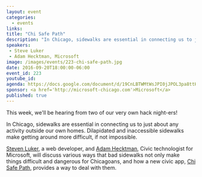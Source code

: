 ```yaml
---
layout: event
categories: 
  - events
links:
title: "Chi Safe Path"
description: "In Chicago, sidewalks are essential in connecting us to just about any activity outside our own homes. Dilapidated and inaccessible sidewalks make getting around more difficult, if not impossible. Steven Luker, a web developer, and Adam Hecktman, Civic technologist for Microsoft, will discuss various ways that bad sidewalks not only make things difficult and dangerous for Chicagoans, and how a new civic app, Chi Safe Path, provides a way to deal with them."
speakers:
 - Steve Luker
 - Adam Hecktman, Microsoft
image: /images/events/223-chi-safe-path.jpg
date: 2016-09-20T18:00:00-06:00
event_id: 223
youtube_id: 
agenda: https://docs.google.com/document/d/19CnLBTWMtWsJPI0jJPOL3pa8ttHkt58ZI9RWS7aOTKw/edit#
sponsor: <a href='http://microsoft-chicago.com'>Microsoft</a>
published: true
---
```


This week, we'll be hearing from two of our very own hack night-ers!

In Chicago, sidewalks are essential in connecting us to just about any activity outside our own homes. Dilapidated and inaccessible sidewalks make getting around more difficult, if not impossible.

[Steven Luker](https://twitter.com/1armedgeek), a web developer, and [Adam Hecktman](https://twitter.com/AdamHecktman), Civic technologist for Microsoft, will discuss various ways that bad sidewalks not only make things difficult and dangerous for Chicagoans, and how a new civic app, [Chi Safe Path](http://www.chisafepath.com/), provides a way to deal with them.